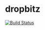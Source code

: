 dropbitz
========

[![Build Status](https://drone.io/github.com/teknux-org/dropbitz/status.png)](https://drone.io/github.com/teknux-org/dropbitz/latest)
